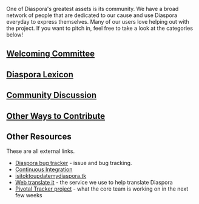 One of Diaspora's greatest assets is its community. We have a broad network of people that are dedicated to our cause and use Diaspora everyday to express themselves. Many of our users love helping out with the project. If you want to pitch in, feel free to take a look at the categories below!

## [Welcoming Committee](https://github.com/diaspora/diaspora/wiki/Welcoming-Committee)

## [Diaspora Lexicon](https://github.com/diaspora/diaspora/wiki/lexicon)

## [Community Discussion]()

## [Other Ways to Contribute](https://github.com/diaspora/diaspora/wiki/Other-Ways-to-Contribute)

## Other Resources
These are all external links.

* [Diaspora bug tracker](https://github.com/diaspora/diaspora/issues) - issue and bug tracking.
* [Continuous Integration](http://travis-ci.org/diaspora/diaspora)
* [isitoktoupdatemydiaspora.tk](http://isitoktoupdatemydiaspora.tk/)
* [Web translate it](https://webtranslateit.com/en/projects/3020-Diaspora) - the service we use to help translate Diaspora
* [Pivotal Tracker project](https://www.pivotaltracker.com/projects/61641) - what the core team is working on in the next few weeks


